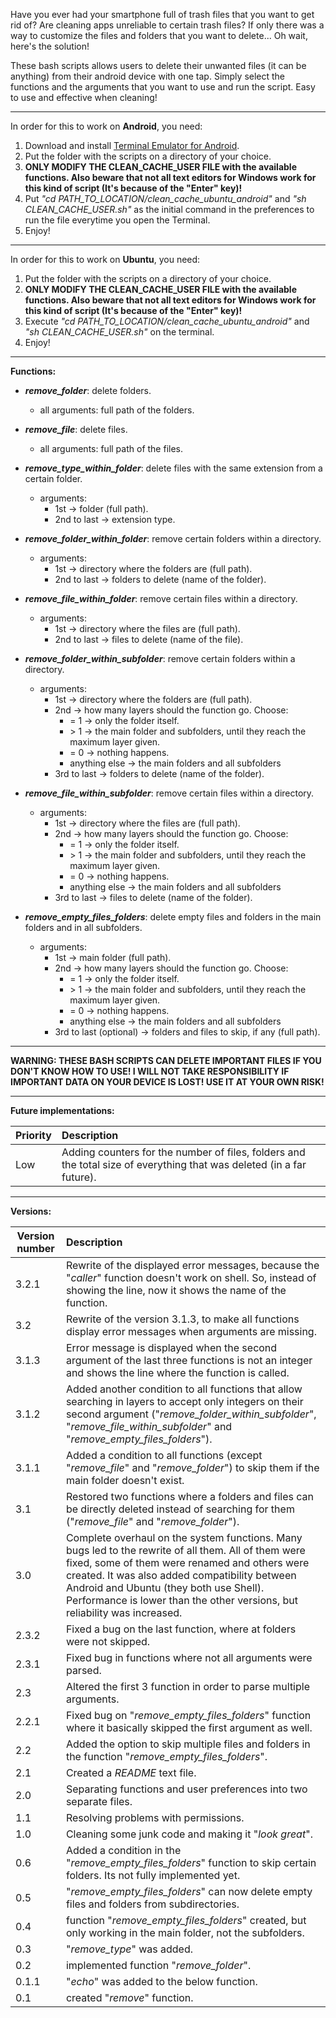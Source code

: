 Have you ever had your smartphone full of trash files that you want to get rid of? Are cleaning apps unreliable to certain trash files?
If only there was a way to customize the files and folders that you want to delete... Oh wait, here's the solution!

These bash scripts allows users to delete their unwanted files (it can be anything) from their android device with one tap. Simply select the functions and the arguments that you want to use and run the script. Easy to use and effective when cleaning!

------

In order for this to work on **Android**, you need:

1. Download and install [Terminal Emulator for Android](https://play.google.com/store/apps/details?id=jackpal.androidterm).
2. Put the folder with the scripts on a directory of your choice.
3. **ONLY MODIFY THE CLEAN_CACHE_USER FILE with the available functions. Also beware that not all text editors for Windows work for this kind of script (It's because of the "Enter" key)!**
4. Put _"cd PATH_TO_LOCATION/clean_cache_ubuntu_android"_ and _"sh CLEAN_CACHE_USER.sh"_ as the initial command in the preferences to run the file everytime you open the Terminal.
5. Enjoy!
------

In order for this to work on **Ubuntu**, you need:

1. Put the folder with the scripts on a directory of your choice.
2. **ONLY MODIFY THE CLEAN_CACHE_USER FILE with the available functions. Also beware that not all text editors for Windows work for this kind of script (It's because of the "Enter" key)!**
3. Execute _"cd PATH_TO_LOCATION/clean_cache_ubuntu_android"_ and _"sh CLEAN_CACHE_USER.sh"_ on the terminal.
4. Enjoy!
------

**Functions:**

* **_remove_folder_**: delete folders.
	* all arguments: full path of the folders.


* **_remove_file_**: delete files.
	* all arguments: full path of the files.


* **_remove_type_within_folder_**: delete files with the same extension from a certain folder.
	* arguments:
		* 1st &rarr; folder (full path).
		* 2nd to last &rarr; extension type.


* **_remove_folder_within_folder_**: remove certain folders within a directory.
	* arguments:
		* 1st &rarr; directory where the folders are (full path).
		* 2nd to last &rarr; folders to delete (name of the folder).


* **_remove_file_within_folder_**: remove certain files within a directory.
	* arguments:
		* 1st &rarr; directory where the files are (full path).
		* 2nd to last &rarr; files to delete (name of the file).


* **_remove_folder_within_subfolder_**: remove certain folders within a directory.
	* arguments:
		* 1st &rarr; directory where the folders are (full path).
		* 2nd &rarr; how many layers should the function go. Choose:
			* = 1 &rarr; only the folder itself.
			* \> 1 &rarr; the main folder and subfolders, until they reach the maximum layer given.
			* = 0 &rarr; nothing happens.
			* anything else &rarr; the main folders and all subfolders
		* 3rd to last &rarr; folders to delete (name of the folder).


* **_remove_file_within_subfolder_**: remove certain files within a directory.
	* arguments:
		* 1st &rarr; directory where the files are (full path).
		* 2nd &rarr; how many layers should the function go. Choose:
			* = 1 &rarr; only the folder itself.
			* \> 1 &rarr; the main folder and subfolders, until they reach the maximum layer given.
			* = 0 &rarr; nothing happens.
			* anything else &rarr; the main folders and all subfolders
		* 3rd to last &rarr; files to delete (name of the folder).


* **_remove_empty_files_folders_**: delete empty files and folders in the main folders and in all subfolders.
	* arguments:
		* 1st &rarr; main folder (full path).
		* 2nd &rarr; how many layers should the function go. Choose:
			* = 1 &rarr; only the folder itself.
			* \> 1 &rarr; the main folder and subfolders, until they reach the maximum layer given.
			* = 0 &rarr; nothing happens.
			* anything else &rarr; the main folders and all subfolders
		* 3rd to last (optional) &rarr; folders and files to skip, if any (full path).

------

**WARNING: THESE BASH SCRIPTS CAN DELETE IMPORTANT FILES IF YOU DON'T KNOW HOW TO USE! I WILL NOT TAKE RESPONSIBILITY IF IMPORTANT DATA ON YOUR DEVICE IS LOST! USE IT AT YOUR OWN RISK!**

------

**Future implementations:**

| Priority | Description |
|----------------|:------------|
| Low | Adding counters for the number of files, folders and the total size of everything that was deleted (in a far future). |

------

**Versions:**

| Version number | Description |
|----------------|:------------|
| 3.2.1 | Rewrite of the displayed error messages, because the "_caller_" function doesn't work on shell. So, instead of showing the line, now it shows the name of the function. |
| 3.2 | Rewrite of the version 3.1.3, to make all functions display error messages when arguments are missing. |
| 3.1.3 | Error message is displayed when the second argument of the last three functions is not an integer and shows the line where the function is called. |
| 3.1.2 | Added another condition to all functions that allow searching in layers to accept only integers on their second argument ("_remove_folder_within_subfolder_", "_remove_file_within_subfolder_" and "_remove_empty_files_folders_"). |
| 3.1.1 | Added a condition to all functions (except "_remove_file_" and "_remove_folder_") to skip them if the main folder doesn't exist. |
| 3.1 | Restored two functions where a folders and files can be directly deleted instead of searching for them ("_remove_file_" and "_remove_folder_"). |
| 3.0 | Complete overhaul on the system functions. Many bugs led to the rewrite of all them. All of them were fixed, some of them were renamed and others were created. It was also added compatibility between Android and Ubuntu (they both use Shell). Performance is lower than the other versions, but reliability was increased. |
| 2.3.2 | Fixed a bug on the last function, where at folders were not skipped. |
| 2.3.1 | Fixed bug in functions where not all arguments were parsed. |
| 2.3 | Altered the first 3 function in order to parse multiple arguments. |
| 2.2.1 | Fixed bug on "_remove_empty_files_folders_" function where it basically skipped the first argument as well. |
| 2.2 | Added the option to skip multiple files and folders in the function "_remove_empty_files_folders_". |
| 2.1 | Created a _README_ text file. |
| 2.0 | Separating functions and user preferences into two separate files. |
| 1.1 | Resolving problems with permissions. |
| 1.0 | Cleaning some junk code and making it "_look great_". |
| 0.6 | Added a condition in the "_remove_empty_files_folders_" function to skip certain folders. Its not fully implemented yet. |
| 0.5 | "_remove_empty_files_folders_" can now delete empty files and folders from subdirectories. |
| 0.4 | function "_remove_empty_files_folders_" created, but only working in the main folder, not the subfolders. |
| 0.3 | "_remove_type_" was added. |
| 0.2 | implemented function "_remove_folder_". |
| 0.1.1 | "_echo_" was added to the below function. |
| 0.1 | created "_remove_" function. |
